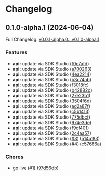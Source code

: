 # Changelog

## 0.1.0-alpha.1 (2024-06-04)

Full Changelog: [v0.0.1-alpha.0...v0.1.0-alpha.1](https://github.com/writerai/writer-node/compare/v0.0.1-alpha.0...v0.1.0-alpha.1)

### Features

* **api:** update via SDK Studio ([f0c7afd](https://github.com/writerai/writer-node/commit/f0c7afd876cd809a1050bd6ca45ad23803c4475e))
* **api:** update via SDK Studio ([a700263](https://github.com/writerai/writer-node/commit/a700263a6a96e5b2fd42f4e177cc9a08393273d5))
* **api:** update via SDK Studio ([4ea2214](https://github.com/writerai/writer-node/commit/4ea2214221363c04a2fff5c4478d0e0e21c220dd))
* **api:** update via SDK Studio ([b3c74ab](https://github.com/writerai/writer-node/commit/b3c74ab04b2e8fadb6739969b8ceeee6d853fdaa))
* **api:** update via SDK Studio ([f3018fc](https://github.com/writerai/writer-node/commit/f3018fc9f6feb08d54b3a76f80681626c0083272))
* **api:** update via SDK Studio ([b42882d](https://github.com/writerai/writer-node/commit/b42882ddec15bab1f2c0897a8dc337fff5b96432))
* **api:** update via SDK Studio ([27e23b1](https://github.com/writerai/writer-node/commit/27e23b1d7856d7e172adf3879fdee397cf9c8048))
* **api:** update via SDK Studio ([3504f6d](https://github.com/writerai/writer-node/commit/3504f6dcf928563eaafd31ded2572d6c2e2f0530))
* **api:** update via SDK Studio ([ad2a87f](https://github.com/writerai/writer-node/commit/ad2a87f902a94a48ddfdfc8c6e1284dbf0ecdbe8))
* **api:** update via SDK Studio ([c5b1413](https://github.com/writerai/writer-node/commit/c5b14130c0f3df4aecc9ed2f0b5adc810d1c126a))
* **api:** update via SDK Studio ([775dbcf](https://github.com/writerai/writer-node/commit/775dbcf038e55f31e424cb71e0d8b8552deef8dc))
* **api:** update via SDK Studio ([974e3de](https://github.com/writerai/writer-node/commit/974e3debd390df366ad56b69f9255b238b99423d))
* **api:** update via SDK Studio ([f9df401](https://github.com/writerai/writer-node/commit/f9df401dc0d00cf30e50e59761858758a7c1ebaf))
* **api:** update via SDK Studio ([2c4aa57](https://github.com/writerai/writer-node/commit/2c4aa57cd97347795e9471d323b6564365d5a1a4))
* **api:** update via SDK Studio ([#3](https://github.com/writerai/writer-node/issues/3)) ([514a183](https://github.com/writerai/writer-node/commit/514a1831d625e4e536e5c1331f11f634dc78d977))
* **api:** update via SDK Studio ([#4](https://github.com/writerai/writer-node/issues/4)) ([c57666a](https://github.com/writerai/writer-node/commit/c57666a9bac97efdbc39fe3d4dc397ae4cfd83a3))


### Chores

* go live ([#1](https://github.com/writerai/writer-node/issues/1)) ([97d56db](https://github.com/writerai/writer-node/commit/97d56db208b49ffc17c8d54c52cdd8fc53699fa7))
